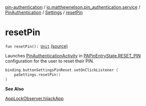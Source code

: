[pin-authentication](../../../index.md) / [io.matthewnelson.pin_authentication.service](../../index.md) / [PinAuthentication](../index.md) / [Settings](index.md) / [resetPin](./reset-pin.md)

# resetPin

`fun resetPin(): `[`Unit`](https://kotlinlang.org/api/latest/jvm/stdlib/kotlin/-unit/index.html) [(source)](https://github.com/05nelsonm/pin-authentication/blob/master/pin-authentication/src/main/java/io/matthewnelson/pin_authentication/service/PinAuthentication.kt#L871)

Launches [PinAuthenticationActivity](#) in
[PAPinEntryState.RESET_PIN](#) configuration for
the user to reset their PIN.

``` kotlin
binding.buttonSettingsPinReset.setOnClickListener {
    paSettings.resetPin()
}
```

**See Also**

[AppLockObserver.hijackApp](#)

